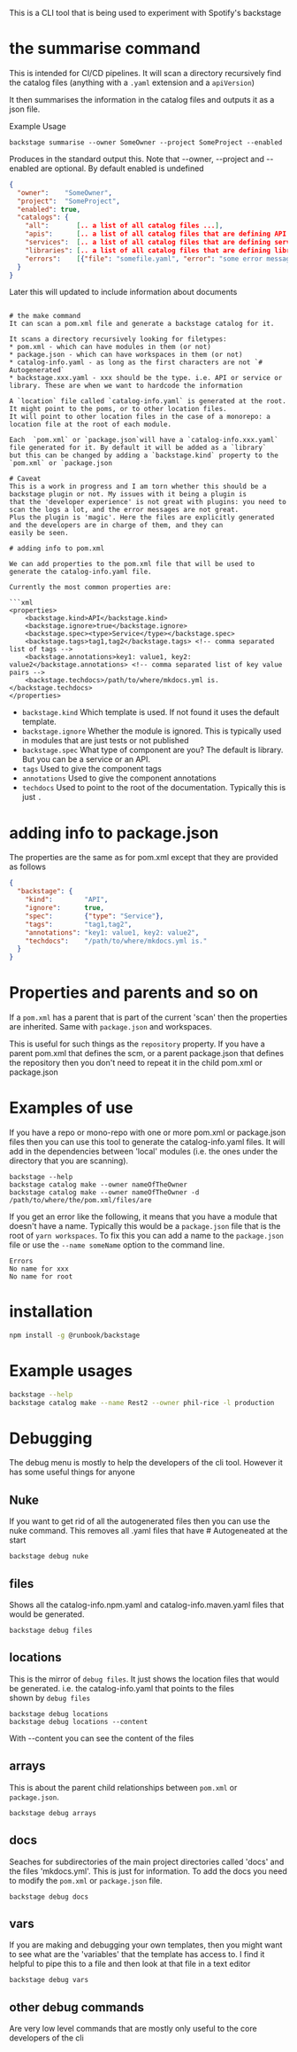 This is a CLI tool that is being used to experiment with Spotify's backstage

# the summarise command

This is intended for CI/CD pipelines. It will scan a directory recursively
find the catalog files (anything with a `.yaml` extension and a `apiVersion`)

It then summarises the information in the catalog files and outputs it as a json file.

Example Usage
```shell
backstage summarise --owner SomeOwner --project SomeProject --enabled
```
Produces in the standard output this. Note that --owner, --project and --enabled are optional. By default enabled is undefined

```json
{
  "owner":    "SomeOwner",
  "project":  "SomeProject",
  "enabled": true,
  "catalogs": {
    "all":       [.. a list of all catalog files ...],
    "apis":      [.. a list of all catalog files that are defining API ...],
    "services":  [.. a list of all catalog files that are defining services ...],
    "libraries": [.. a list of all catalog files that are defining libraries ...],
    "errors":    [{"file": "somefile.yaml", "error": "some error message because we couldn't parse the file"}]
  }
}
```

Later this will updated to include information about documents

```shell

# the make command
It can scan a pom.xml file and generate a backstage catalog for it.

It scans a directory recursively looking for filetypes:
* pom.xml - which can have modules in them (or not)
* package.json - which can have workspaces in them (or not)
* catalog-info.yaml - as long as the first characters are not `# Autogenerated` 
* backstage.xxx.yaml - xxx should be the type. i.e. API or service or library. These are when we want to hardcode the information

A `location` file called `catalog-info.yaml` is generated at the root. It might point to the poms, or to other location files. 
It will point to other location files in the case of a monorepo: a location file at the root of each module.

Each  `pom.xml` or `package.json`will have a `catalog-info.xxx.yaml` file generated for it. By default it will be added as a `library` 
but this can be changed by adding a `backstage.kind` property to the `pom.xml` or `package.json

# Caveat
This is a work in progress and I am torn whether this should be a backstage plugin or not. My issues with it being a plugin is
that the 'developer experience' is not great with plugins: you need to scan the logs a lot, and the error messages are not great. 
Plus the plugin is 'magic'. Here the files are explicitly generated and the developers are in charge of them, and they can 
easily be seen. 

# adding info to pom.xml

We can add properties to the pom.xml file that will be used to generate the catalog-info.yaml file.

Currently the most common properties are:

```xml
<properties>
    <backstage.kind>API</backstage.kind>
    <backstage.ignore>true</backstage.ignore>
    <backstage.spec><type>Service</type></backstage.spec>
    <backstage.tags>tag1,tag2</backstage.tags> <!-- comma separated list of tags -->
    <backstage.annotations>key1: value1, key2: value2</backstage.annotations> <!-- comma separated list of key value pairs -->
    <backstage.techdocs>/path/to/where/mkdocs.yml is.</backstage.techdocs> 
</properties>
```

* `backstage.kind` Which template is used. If not found it uses the default template.
* `backstage.ignore` Whether the module is ignored. This is typically used in modules that are just tests or not
  published
* `backstage.spec` What type of component are you? The default is library. But you can be a service or an API.
* `tags` Used to give the component tags
* `annotations` Used to give the component annotations
* `techdocs` Used to point to the root of the documentation. Typically this is just `.`

# adding info to package.json

The properties are the same as for pom.xml except that they are provided as follows

```json
{
  "backstage": {
    "kind":        "API",
    "ignore":      true,
    "spec":        {"type": "Service"},
    "tags":        "tag1,tag2",
    "annotations": "key1: value1, key2: value2",
    "techdocs":    "/path/to/where/mkdocs.yml is."
  }
}
```

# Properties and parents and so on

If a `pom.xml` has a parent that is part of the current 'scan' then the properties are inherited. Same
with `package.json` and workspaces.

This is useful for such things as the `repository` property. If you have a parent pom.xml that defines the scm, or a
parent package.json that defines the repository
then you don't need to repeat it in the child pom.xml or package.json

# Examples of use

If you have a repo or mono-repo with one or more pom.xml or package.json files then you can use this tool to generate
the catalog-info.yaml files.
It will add in the dependencies between 'local' modules (i.e. the ones under the directory that you are scanning).

```shell
backstage --help
backstage catalog make --owner nameOfTheOwner
backstage catalog make --owner nameOfTheOwner -d /path/to/where/the/pom.xml/files/are

```

If you get an error like the following, it means that you have a module that doesn't have a name. Typically this would
be a `package.json` file
that is the root of `yarn workspaces`. To fix this you can add a name to the `package.json` file or use
the `--name someName` option to the command line.

```shell
Errors
No name for xxx
No name for root
```

# installation

```sh
npm install -g @runbook/backstage
```

# Example usages

```sh
backstage --help
backstage catalog make --name Rest2 --owner phil-rice -l production
```

# Debugging

The debug menu is mostly to help the developers of the cli tool. However it has some useful things for anyone

## Nuke

If you want to get rid of all the autogenerated files then you can use the nuke command. This removes all .yaml files
that have # Autogeneated at the start

```shell
backstage debug nuke 
```

## files

Shows all the catalog-info.npm.yaml and catalog-info.maven.yaml files that would be generated.

```shell 
backstage debug files
```

## locations

This is the mirror of `debug files`. It just shows the location files that would be generated. i.e. the
catalog-info.yaml that points to the files  
shown by `debug files`

```shell
backstage debug locations
backstage debug locations --content
```

With --content you can see the content of the files

## arrays

This is about the parent child relationships between `pom.xml` or `package.json`.

```shell
backstage debug arrays
```

## docs

Seaches for subdirectories of the main project directories called 'docs' and the files 'mkdocs.yml'.
This is just for information. To add the docs you need to modify the `pom.xml` or `package.json` file.

```shell
backstage debug docs
```

## vars

If you are making and debugging your own templates, then you might want to see what are the 'variables' that the
template has access to. I find it helpful to pipe
this to a file and then look at that file in a text editor

```shell
backstage debug vars
```

## other debug commands

Are very low level commands that are mostly only useful to the core developers of the cli


